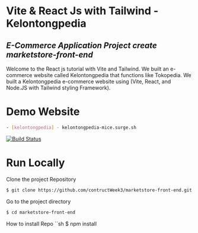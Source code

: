 # Vite & React Js with Tailwind - Kelontongpedia
##  _E-Commerce Application Project create marketstore-front-end_
Welcome to the React js tutorial with Vite and Tailwind. We built an e-commerce website called Kelontongpedia that functions like Tokopedia. We built a Kelontongpedia e-commerce website using (Vite, React, and Node.JS with Tailwind styling Framework).

# Demo Website
```sh
- [kelontongpedia] - kelontongpedia-mice.surge.sh
```

[![Build Status](https://travis-ci.org/joemccann/dillinger.svg?branch=master)](https://travis-ci.org/joemccann/dillinger)

# Run Locally
Clone the project Repository
```sh
$ git clone https://github.com/contructWeek3/marketstore-front-end.git
```
Go to the project directory
```sh
$ cd marketstore-front-end
```

How to install Repo
``sh
$ npm install
```




